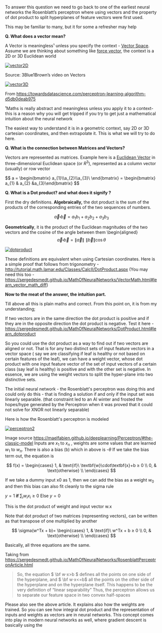 To answer this question we need to go back to one of the earliest neural networks the Rosenblatt’s perceptron where using vectors and the property of dot product to split hyperplanes of feature vectors were first used. 

This may be familiar to many, but it for some a refresher may help

**Q. What does a vector mean?**

A Vector is meaningless¹ unless you specify the context - [Vector Space][1]. Assume we are thinking about something like [force vector][2], the context is a 2D or 3D Euclidean world

[![vector2D][3]][3]

Source: 3Blue1Brown’s video on Vectors

[![vector3D][4]][4]

From https://towardsdatascience.com/perceptron-learning-algorithm-d5db0deab975

¹Maths is really abstract and meaningless unless you apply it to a context- this is a reason why you will get tripped if you try to get just a mathematical intuition about the neural network

The easiest way to understand it is in a geometric context, say 2D or 3D cartesian coordinates, and then extrapolate it. This is what we will try to do here.

**Q. What is the connection between Matrices and Vectors?**

 Vectors are represented as matrices. Example here is a [Euclidean Vector][5] in three-dimensional Euclidean space (or $R^{3}$), represented as a column vector (usually) or row vector

<p>
$$
a = \begin{bmatrix}
a_{1}\\a_{2}\\a_{3}\ 
\end{bmatrix} = \begin{bmatrix} a_{1} & a_{2} &a_{3}\end{bmatrix}
$$
</p>

**Q. What is a Dot product? and what does it signify ?**

First the dry definitions.
**Algebraically,** the dot product is the sum of the products of the corresponding entries of the two sequences of numbers.

$$
\vec a\centerdot \vec b = {a_1}{b_1} + {a_2}{b_2} + {a_3}{b_3}
$$

**Geometrically**, it is the product of the Euclidean magnitudes of the two vectors and the cosine of the angle between them
\begin{aligned}
$$
 \vec a\centerdot \vec b = \left\| {\vec a} \right\|\,\,\left\| {\vec b} \right\|\cos \theta 
$$

[![dotproduct][6]][6]

These definitions are equivalent when using Cartesian coordinates.
Here is a simple proof that follows from trigonometry -
http://tutorial.math.lamar.edu/Classes/CalcII/DotProduct.aspx
(You may need this too -https://sergedesmedt.github.io/MathOfNeuralNetworks/VectorMath.html#learn_vector_math_diff)

**Now to the meat of the answer, the intuition part.**

Till above all this is plain maths and correct. From this point on, it is from my understanding; 

If two vectors are in the same direction the dot product is positive and if they are in the opposite direction the dot product is negative.
Test it here -
https://sergedesmedt.github.io/MathOfNeuralNetworks/DotProduct.html#learn_dotproduct

So you could use the dot product as a way to find out if two vectors are aligned or not. That is for any two distinct sets of input feature vectors in a vector space ( say we are classifying if leaf is healthy or not based on certain features of the leaf), we can have a weight vector, whose dot product with one input feature vector of the set of input vectors of a certain class (say leaf is healthy) is positive and with the other set is negative. In essence, we are using the weight vectors to split the hyper-plane into two distinctive sets.

The initial neural network - the Rosenblatt's perceptron was doing this and could only do this - that is finding a solution if and only if the input set was linearly separable. (that constraint led to an AI winter and frosted the hopes/hype generated by the Perceptron when it was proved that it could not solve for XNOR not linearly separable)

Here is how the Rosenblatt's perceptron is modeled

  [![perceptron2][7]][7]

Image source https://maelfabien.github.io/deeplearning/Perceptron/#the-classic-model
Inputs are $x_1$ to $x_n$ , weights are some values that are learned $w_1$ to $w_n$. There is also a bias (b)  which in above is  -$\theta$
If we take the bias term out, the equation is 

$$
f(x) =
\begin{cases}
1, & \text{if}\ \textbf{w}\cdot\textbf{x}+b ≥ 0 \\
0, & \text{otherwise} \\
\end{cases}
$$

If we take a dummy input x0 as 1, then  we can add the bias as a weight $w_0$ and then this bias can also fit cleanly to the sigma rule

$y = 1  \textbf{ if } \sum_i w_i x_i ≥ 0 \text{  Else } y=0$

This is the dot product of weight and input vector w.x

Note that dot product of two matrices (representing vectors), can be written as that transpose of one multiplied by another 

$$
\sigma(w^Tx + b)=
\begin{cases}
1, & \text{if}\ w^Tx + b ≥ 0 \\
0, & \text{otherwise} \\
\end{cases}
$$

Basically, all three equations are the same.

Taking from https://sergedesmedt.github.io/MathOfNeuralNetworks/RosenblattPerceptronArticle.html

> So, the equation $ \bf w⋅x>b $   defines all the points on one side of
> the hyperplane, and $ \bf w⋅x<=b$  all the points on the other side of
> the hyperplane and on the hyperplane itself. This happens to be the
> very definition of “linear separability” Thus, the perceptron allows
> us to separate our feature space in two convex half-spaces

Please also see the above article. It explains also how the weights are trained. So you can see how integral dot product and the representation of inputs and weights as vectors are in neural networks. This concept comes into play in modern neural networks as well, where gradient descent is basically using the 


  [1]: https://en.wikipedia.org/wiki/Vector_space
  [2]: http://www.mathcentre.ac.uk/resources/uploaded/mc-web-mech1-5-2009.pdf
  [3]: https://i.stack.imgur.com/Q1rBUm.png
  [4]: https://i.stack.imgur.com/t0plRm.png
  [5]: https://en.wikipedia.org/wiki/Euclidean_vector
  [6]: https://i.stack.imgur.com/kO3ym.png
  [7]: https://i.stack.imgur.com/Nw2Ls.png
